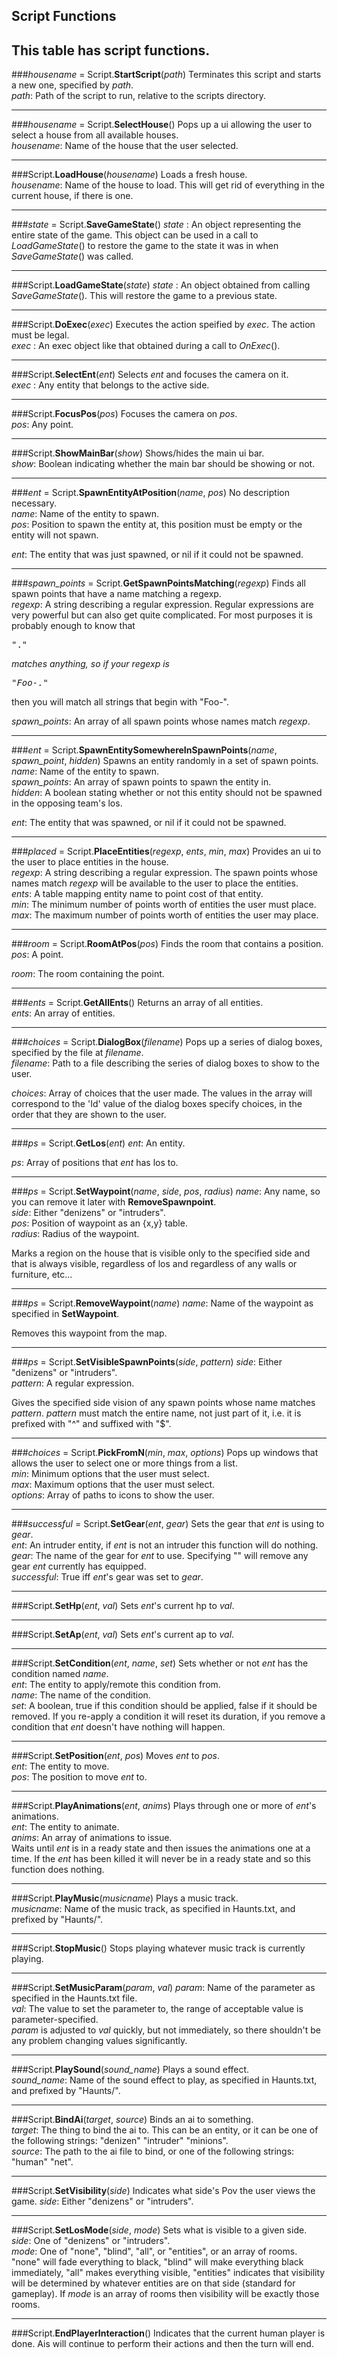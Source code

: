 Script Functions
----------------

This table has script functions.
------

###_housename_ = Script.__StartScript__(_path_)
Terminates this script and starts a new one, specified by _path_.  
_path_: Path of the script to run, relative to the scripts directory.  

------

###_housename_ = Script.__SelectHouse__()
Pops up a ui allowing the user to select a house from all available houses.  
_housename_: Name of the house that the user selected.  

------

###Script.__LoadHouse__(_housename_)
Loads a fresh house.  
_housename_: Name of the house to load.  This will get rid of everything in the current house, if there is one.

------

###_state_ = Script.__SaveGameState__()
_state_ : An object representing the entire state of the game.  This object can be used in a call to _LoadGameState_() to restore the game to the state it was in when _SaveGameState_() was called.  

------

###Script.__LoadGameState__(_state_)
_state_ : An object obtained from calling _SaveGameState_().  This will restore the game to a previous state.  

------

###Script.__DoExec__(_exec_)
Executes the action speified by _exec_.  The action must be legal.  
_exec_ : An exec object like that obtained during a call to _OnExec_().  

------

###Script.__SelectEnt__(_ent_)
Selects _ent_ and focuses the camera on it.  
_exec_ : Any entity that belongs to the active side.  

------

###Script.__FocusPos__(_pos_)
Focuses the camera on _pos_.  
_pos_: Any point.  

------

###Script.__ShowMainBar__(_show_)
Shows/hides the main ui bar.  
_show_: Boolean indicating whether the main bar should be showing or not.  

------

###_ent_ = Script.__SpawnEntityAtPosition__(_name_, _pos_)
No description necessary.  
_name_: Name of the entity to spawn.  
_pos_: Position to spawn the entity at, this position must be empty or the entity will not spawn.  

_ent_: The entity that was just spawned, or nil if it could not be spawned.  

------

###_spawn_points_ = Script.__GetSpawnPointsMatching__(_regexp_)
Finds all spawn points that have a name matching a regexp.  
_regexp_: A string describing a regular expression.  Regular expressions are very powerful but can also get quite complicated.  For most purposes it is probably enough to know that <pre>".*"</pre> matches anything, so if your regexp is <pre>"Foo-.*"</pre> then you will match all strings that begin with "Foo-".  

_spawn_points_: An array of all spawn points whose names match _regexp_.  

------

###_ent_ = Script.__SpawnEntitySomewhereInSpawnPoints__(_name_, _spawn_point_, _hidden_)
Spawns an entity randomly in a set of spawn points.  
_name_: Name of the entity to spawn.  
_spawn_points_: An array of spawn points to spawn the entity in.  
_hidden_: A boolean stating whether or not this entity should not be spawned in the opposing team's los.  

_ent_: The entity that was spawned, or nil if it could not be spawned.

------

###_placed_ = Script.__PlaceEntities__(_regexp_, _ents_, _min_, _max_)
Provides an ui to the user to place entities in the house.  
_regexp_: A string describing a regular expression.  The spawn points whose names match _regexp_ will be available to the user to place the entities.  
_ents_: A table mapping entity name to point cost of that entity.  
_min_: The minimum number of points worth of entities the user must place.  
_max_: The maximum number of points worth of entities the user may place.  

------

###_room_ = Script.__RoomAtPos__(_pos_)
Finds the room that contains a position.  
_pos_: A point.  

_room_: The room containing the point.  

------

###_ents_ = Script.__GetAllEnts__()
Returns an array of all entities.  
_ents_: An array of entities.

------

###_choices_ = Script.__DialogBox__(_filename_)
Pops up a series of dialog boxes, specified by the file at _filename_.  
_filename_: Path to a file describing the series of dialog boxes to show to the user.  

_choices_: Array of choices that the user made.  The values in the array will correspond to the 'Id' value of the dialog boxes specify choices, in the order that they are shown to the user.  

------

###_ps_ = Script.__GetLos__(_ent_)
_ent_: An entity.  

_ps_: Array of positions that _ent_ has los to.  

------

###_ps_ = Script.__SetWaypoint__(_name_, _side_, _pos_, _radius_)
_name_: Any name, so you can remove it later with __RemoveSpawnpoint__.  
_side_: Either "denizens" or "intruders".  
_pos_: Position of waypoint as an {x,y} table.  
_radius_: Radius of the waypoint.  

Marks a region on the house that is visible only to the specified side and that is always visible, regardless of los and regardless of any walls or furniture, etc...

------

###_ps_ = Script.__RemoveWaypoint__(_name_)
_name_: Name of the waypoint as specified in __SetWaypoint__.  

Removes this waypoint from the map.  

------

###_ps_ = Script.__SetVisibleSpawnPoints__(_side_, _pattern_)
_side_: Either "denizens" or "intruders".  
_pattern_: A regular expression.  

Gives the specified side vision of any spawn points whose name matches _pattern_.  _pattern_ must match the entire name, not just part of it, i.e. it is prefixed with "^" and suffixed with "$".  

------

###_choices_ = Script.__PickFromN__(_min_, _max_, _options_)
Pops up windows that allows the user to select one or more things from a list.  
_min_: Minimum options that the user must select.  
_max_: Maximum options that the user must select.  
_options_: Array of paths to icons to show the user.  

------

###_successful_ = Script.__SetGear__(_ent_, _gear_)
Sets the gear that _ent_ is using to _gear_.  
_ent_: An intruder entity, if _ent_ is not an intruder this function will do nothing.  
_gear_: The name of the gear for _ent_ to use.  Specifying "" will remove any gear _ent_ currently has equipped.  
_successful_: True iff _ent_'s gear was set to _gear_.  

------

###Script.__SetHp__(_ent_, _val_)
Sets _ent_'s current hp to _val_.  

------

###Script.__SetAp__(_ent_, _val_)
Sets _ent_'s current ap to _val_.  

------

###Script.__SetCondition__(_ent_, _name_, _set_)
Sets whether or not _ent_ has the condition named _name_.  
_ent_: The entity to apply/remote this condition from.  
_name_: The name of the condition.  
_set_: A boolean, true if this condition should be applied, false if it should be removed.  If you re-apply a condition it will reset its duration, if you remove a condition that _ent_ doesn't have nothing will happen.  

------

###Script.__SetPosition__(_ent_, _pos_)
Moves _ent_ to _pos_.  
_ent_: The entity to move.  
_pos_: The position to move _ent_ to.  

------

###Script.__PlayAnimations__(_ent_, _anims_)
Plays through one or more of _ent_'s animations.  
_ent_: The entity to animate.  
_anims_: An array of animations to issue.  
Waits until _ent_ is in a ready state and then issues the animations one at a time.  If the _ent_ has been killed it will never be in a ready state and so this function does nothing.  

------

###Script.__PlayMusic__(_musicname_)
Plays a music track.  
_musicname_: Name of the music track, as specified in Haunts.txt, and prefixed by "Haunts/".  

------

###Script.__StopMusic__()
Stops playing whatever music track is currently playing.  

------

###Script.__SetMusicParam__(_param_, _val_)
_param_: Name of the parameter as specified in the Haunts.txt file.  
_val_: The value to set the parameter to, the range of acceptable value is parameter-specified.  
_param_ is adjusted to _val_ quickly, but not immediately, so there shouldn't be any problem changing values significantly.  

------

###Script.__PlaySound__(_sound_name_)
Plays a sound effect.  
_sound_name_: Name of the sound effect to play, as specified in Haunts.txt, and prefixed by "Haunts/".  

------
###Script.__BindAi__(_target_, _source_)
Binds an ai to something.  
_target_: The thing to bind the ai to.  This can be an entity, or it can be one of the following strings: "denizen" "intruder" "minions".  
_source_: The path to the ai file to bind, or one of the following strings: "human" "net".  

------

###Script.__SetVisibility__(_side_)
Indicates what side's Pov the user views the game.
_side_: Either "denizens" or "intruders".  

------

###Script.__SetLosMode__(_side_, _mode_)
Sets what is visible to a given side.  
_side_: One of "denizens" or "intruders".  
_mode_: One of "none", "blind", "all", or "entities", or an array of rooms.  "none" will fade everything to black, "blind" will make everything black immediately, "all" makes everything visible, "entities" indicates that visibility will be determined by whatever entities are on that side (standard for gameplay).  If _mode_ is an array of rooms then visibility will be exactly those rooms.

------

###Script.__EndPlayerInteraction__()
Indicates that the current human player is done.  Ais will continue to perform their actions and then the turn will end.  


